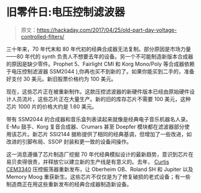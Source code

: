 # 旧零件日:电压控制滤波器

> 原文：<https://hackaday.com/2017/04/25/old-part-day-voltage-controlled-filters/>

三十年来，70 年代末和 80 年代初的经典合成器无法复制。部分原因是市场力量——80 年代的 synth 负责人不想要去年的设备。另一个不可能制造新版本合成器的原因是缺少零件。Prophet 5、Fairlight CMI 和 Korg Mono/Poly 等合成器依赖于电压控制滤波器 SSM2044 ),你再也买不到新的了。如果你能买到二手的，准备好支付 30 美元。新旧股票价格约为 100 美元。

现在，这些芯片正在被重新制作。这款压控滤波器的新硬件版本已经由原始硬件设计人员流片，这些芯片正在大量生产。新的旧的库存芯片不需要 100 美元，这种芯片 1000 片的价格大约是 1.60 美元。

带有 SSM2044 的合成器和音乐盒列表读起来就像是经典电子音乐机器名人录。E-Mu 鼓手、Korg 复音合成器、Crumars 甚至 Doepfer 模块都在滤波器部分使用该芯片。新芯片 SSI2144 据称提供了相同的经典基调，但增加了一些改进，如改进的引脚布局、SSOP 封装和更一致的设备间操作。

这一消息遵循了芯片制造厂挖掘 70 年代经典模拟设计的最新趋势，意识到芯片在易贝卖得很贵，并释放它以建立新的生产线是有意义的。去年， [Curtis CEM3340](http://www.curtiselectromusic.com/Product_Overview.html) 压控振荡器重新发布，让 Oberheim OB、Roland SH 和 Jupiter 以及 Memory Moog 重获新生。这些芯片不仅仅是为了修复破损的老式设备；有一些制造商正在用这些重新发布的经典合成器制造新设备。